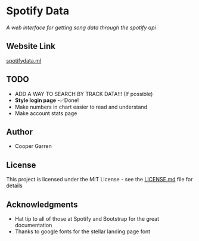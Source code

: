 # Spotify Data

*A web interface for getting song data through the spotify api*

## Website Link
[spotifydata.ml](https://spotifydata.ml/)

## TODO

* ADD A WAY TO SEARCH BY TRACK DATA!!! (If possible)
* **Style login page** -✅Done!
* Make numbers in chart easier to read and understand
* Make account stats page

## Author

* Cooper Garren

## License

This project is licensed under the MIT License - see the [LICENSE.md](LICENSE.md) file for details

## Acknowledgments

* Hat tip to all of those at Spotify and Bootstrap for the great documentation
* Thanks to google fonts for the stellar landing page font
